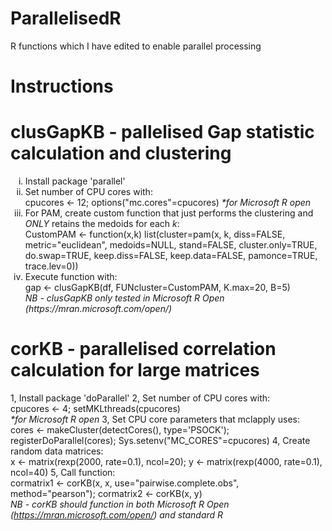 # ParallelisedR
R functions which I have edited to enable parallel processing

# Instructions
# clusGapKB - pallelised Gap statistic calculation and clustering
<ol type="i">
<li>Install package 'parallel'</li>
<li>Set number of CPU cores with:<br>cpucores <- 12; options("mc.cores"=cpucores)
<i>*for Microsoft R open</i></li>
<li>For PAM, create custom function that just performs the clustering and <i>ONLY</i> retains the medoids for each <i>k</i>:<br>
CustomPAM <- function(x,k) list(cluster=pam(x, k, diss=FALSE, metric="euclidean", medoids=NULL, stand=FALSE, cluster.only=TRUE, do.swap=TRUE, keep.diss=FALSE, keep.data=FALSE, pamonce=TRUE, trace.lev=0))</li>
<li>Execute function with:<br>gap <- clusGapKB(df, FUNcluster=CustomPAM, K.max=20, B=5)<br>
<i>NB - clusGapKB only tested in Microsoft R Open (https://mran.microsoft.com/open/)</i></li>
</ol>

# corKB - parallelised correlation calculation for large matrices
1, Install package 'doParallel'
2, Set number of CPU cores with:
<br>cpucores <- 4; setMKLthreads(cpucores)<br>
<i>*for Microsoft R open</i>
3, Set CPU core parameters that mclapply uses:
<br>cores <- makeCluster(detectCores(), type='PSOCK'); registerDoParallel(cores); Sys.setenv("MC_CORES"=cpucores)
4, Create random data matrices:
<br>x <- matrix(rexp(2000, rate=0.1), ncol=20); y <- matrix(rexp(4000, rate=0.1), ncol=40)
5, Call function:
<br>cormatrix1 <- corKB(x, x, use="pairwise.complete.obs", method="pearson"); cormatrix2 <- corKB(x, y)<br>
<i>NB - corKB should function in both Microsoft R Open (https://mran.microsoft.com/open/) and standard R</i>
